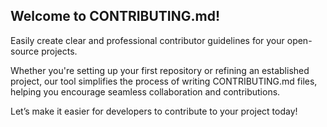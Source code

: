 ## Welcome to CONTRIBUTING.md!

Easily create clear and professional contributor guidelines for your open-source projects.

Whether you're setting up your first repository or refining an established project, our tool simplifies the process of writing CONTRIBUTING.md files, helping you encourage seamless collaboration and contributions.

Let’s make it easier for developers to contribute to your project today!
